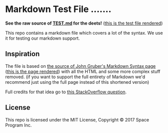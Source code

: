 # Markdown Test File .......

**See the raw source of [TEST.md](https://raw.githubusercontent.com/mxstbr/markdown-test-file/master/TEST.md) for the deets!** ([this is the test file rendered](./TEST.md))

This repo contains a markdown file which covers a lot of the syntax. We use it for testing our markdown support.

## Inspiration

The file is based on [the source of John Gruber's Markdown Syntax page](https://daringfireball.net/projects/markdown/syntax.text) ([this is the page rendered](https://daringfireball.net/projects/markdown/syntax)) with all the HTML and some more complex stuff removed. (if you want to support the full entirety of Markdown we'd recommend just using the full page instead of this shortened version)

Full credits for that idea go to [this StackOverflow question](https://stackoverflow.com/questions/2238012/need-a-sufficiently-long-complex-markdown-document-for-performance-testing).

## License

This repo is licensed under the MIT License, Copyright © 2017 Space Program Inc.
